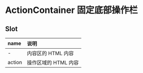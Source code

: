 # ActionContainer 固定底部操作栏

## Slot

| name   | 说明                 |
| :----- | :------------------- |
| -      | 内容区的 HTML 内容   |
| action | 操作区域的 HTML 内容 |